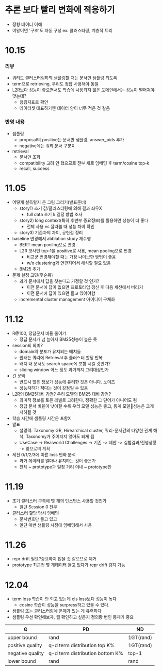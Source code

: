 # 추론 보다 빨리 변화에 적응하기
- 정형 데이터 이해
- 이왕이면 '구조'도 자동 구성 ex. 클러스터링, 계층적 트리

# 10.15 
### 리뷰
- 쿼리도 클러스터링하되 샘플링할 때는 문서만 샘플링 되도록
- term으로 retrieving, 우리도 정답 사용해야 동일
- L2R보다 성능이 좋으면서도 학습에 사용되지 않은 도메인에서는 성능이 떨어져야 맞는데?
  - 랭킹지표로 확인
  - 데이터셋 대표하기엔 데이터 양이 너무 적은 것 같음
### 반영 내용
- 샘플링
  - proposal의 positive는 문서만 샘플링, answer_pids 추가
  - negative에는 쿼리,문서 구분X
- retrieval
  - 문서만 조회
  - compatibility 고려 안 했으므로 전부 새로 임베딩 후 term/cosine top-k
  - recall, success
 

# 11.05
- 어떻게 설득할지 큰 그림 그리기(발표준비)
  - story1) 초기 값/클러스터링에 의해 결과 좌우X
    - full data 초기 k 결정 방법 조사
  - story2) long context(특히 후반부 중요정보)를 활용하면 성능이 더 좋다
    - 전체 사용 vs 잘라쓸 때 성능 차이 확인
  - story3) 기존과의 차이, 공헌점 정리
- baseline 변경해서 abblation study 재수행
  - BERT mean pooling으로 변경
  - L2R 코사인 top-1을 positive로 사용, mean pooling으로 변경
    - 비교군 변경해야할 때는 가장 나이브한 방법이 좋음
    - w/o clustering과 연관지어서 해석할 필요 있음
  - BM25 추가
- 문제 설정 고민(후순위)
  - 과거 문서에서 답을 찾는다고 가정할 것 인가?
    -  이전 문서에 답이 없으면 프로토타입 갱신 후 다음 세션에서 버리기
    -  이전 문서에 답이 있으면 들고 있어야함
  - incremental cluster management 아이디어 구체화
 
# 11.12
- R@100, 정답문서 비율 줄이기
  - 정답 문서가 넘 높아서 BM25성능이 높은 듯
- session의 의미?
  - domain의 분포가 유지되는 배치들
  - 원래는 쿼리에 Retrieval 후 클러스터 할당 반복
  - 배치 내 문서도 search space에 포함 시킬 것인가?
  - sliding window 어느 정도 과거까지 고려대상인가 
- 긴 문맥
  - 반드시 많은 정보가 성능에 유리한 것은 아니다. 노이즈
  - 성능저하가 적다는 것이 강점일 수 있음
- L2R의 BM25대비 강점? 우리 모델의 BM25 대비 강점?
  - 의미적 정보를 토큰 레벨로 고려한다, 정확한 그 단어가 아니어도 됨
  - 정답 문서 비율이 낮아질 수록 우리 모델 성능은 좋고, 통계 모델성능은 크게 저하될 것
- 학습 시간에 샘플링 시간은 포함X
- 발표
  - 설명력: Taxonomy GR, Hirearchical cluster, 쿼리-문서간의 다양한 관계 해석, Taxonomy가 주어지지 않아도 되게 됨
  - UseCase -> Realworld Challenges -> 기존 -> 제안 -> 실험결과/진행상황 -> 앞으로의 계획
- 세션 0/1/2/3에 따른 loss 변화 분석
  - 과거 데이터를 얼마나 유지하는 것이 좋은가
  - 전체 ~ prototype과 일정 거리 이내 ~ prototype만
 
# 11.19
- 초기 클러스터 구축에 몇 개의 인스턴스 사용할 것인가
  - 일단 Session 0 전부
- 클러스터 할당 당시 임베딩
  - 문서번호만 들고 있고
  - 일단 매번 샘플링 시점에 임베딩해서 사용

# 11.26
- repr drift 필요?중요하지 않을 것 같으므로 제거
- prototype 최근접 몇 개데이터 들고 있다가 repr drift 감지 가능

# 12.04
- term loss 학습이 안 되고 있는데 cls loss보다 성능이 높다 
  - cosine 학습이 성능을 surpress하고 있을 수 있다.
- 샘플링 또는 클러스터링에 문제가 있는 게 유력하다
- 샘플링 우선 확인해보자, 뭘 확인하고 싶은지 정의랑 변인 통제가 중요

 
| Q              | PD             | ND              |  
|----------------|----------------|-----------------|  
| upper bound    | rand           | 1GT(rand)       | 3GT(rand)       |  
| positive quality | q-d term distribution top K% | 1GT(rand) | bottom-3 |   
| negative quality | q-d term distribution bottom K% | top-1 | bottom-3 |  
| lower bound    | rand           | rand            | rand            |  
